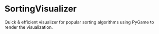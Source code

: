 # SortingVisualizer
Quick & efficient visualizer for popular sorting algorithms using PyGame to render the visualization. 
